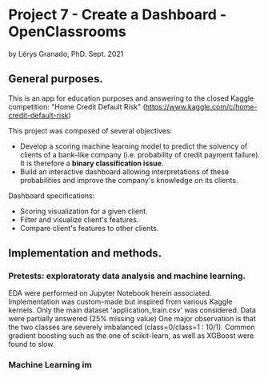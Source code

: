 # Project 7 - Create a Dashboard - OpenClassrooms
by Lérys Granado, PhD. Sept. 2021

## General purposes.
This is an app for education purposes and answering to the closed Kaggle competition:
"Home Credit Default Risk" (https://www.kaggle.com/c/home-credit-default-risk)

This project was composed of several objectives:
- Develop a scoring machine learning model to predict the solvency of clients of a bank-like company (i.e. probability of credit payment failure).
It is therefore a **binary classification issue**.
- Build an interactive dashboard allowing interpretations of these probabilities and improve the company's knowledge on its clients.

Dashboard specifications: 
- Scoring visualization  for a given client.
- Filter and visualize client's features.
- Compare client's features to other clients.

## Implementation and methods.
### Pretests: exploratoraty data analysis and machine learning.
EDA were performed on Jupyter Notebook herein associated.  Implementation was custom-made but inspired from various Kaggle kernels. Only the main dataset 'application_train.csv' was considered. Data were partially answered (25% missing value)
One major observation is that the two classes are severely imbalanced (class=0/class=1 : 10/1). Common gradient boosting such as the one of scikit-learn, as well as XGBoost were found to slow.

### Machine Learning im

